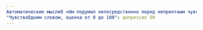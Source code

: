 ```yaml
---
Автоматические мыслиО чём подумал непосредственно перед неприятным чувством и во время его переживания: Придётся отдать кучу денег за лечение ~5
"ЧувстваОдним словом, оценка от 0 до 100": депрессия 50
---
```

